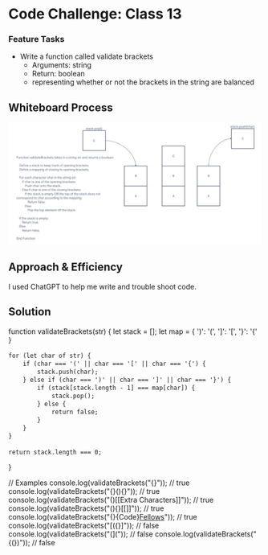 # Code Challenge: Class 13
### Feature Tasks
- Write a function called validate brackets
  - Arguments: string
  - Return: boolean
  - representing whether or not the brackets in the string are balanced


## Whiteboard Process
![Link to whiteboard](./CodeChallenge13.png)


## Approach & Efficiency
I used ChatGPT to help me write and trouble shoot code. 


## Solution
function validateBrackets(str) {
    let stack = [];
    let map = {
        ')': '(',
        ']': '[',
        '}': '{'
    }

    for (let char of str) {
        if (char === '(' || char === '[' || char === '{') {
            stack.push(char);
        } else if (char === ')' || char === ']' || char === '}') {
            if (stack[stack.length - 1] === map[char]) {
                stack.pop();
            } else {
                return false;
            }
        }
    }
    
    return stack.length === 0;
}

// Examples
console.log(validateBrackets("{}")); // true
console.log(validateBrackets("{}(){}")); // true
console.log(validateBrackets("()[[Extra Characters]]")); // true
console.log(validateBrackets("(){}[[]]")); // true
console.log(validateBrackets("{}{Code}[Fellows](())")); // true
console.log(validateBrackets("[({}]")); // false
console.log(validateBrackets("(](")); // false
console.log(validateBrackets("{(})")); // false

